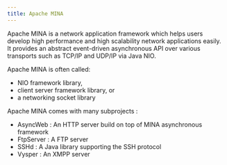 ```yaml
---
title: Apache MINA
---
```


Apache MINA is a network application framework which helps users develop high performance and high scalability network applications easily. It provides an abstract event-driven asynchronous API over various transports such as TCP/IP and UDP/IP via Java NIO.

Apache MINA is often called:

* NIO framework library,
* client server framework library, or
* a networking socket library

Apache MINA comes with many subprojects :

* AsyncWeb : An HTTP server build on top of MINA asynchronous framework
* FtpServer : A FTP server 
* SSHd : A Java library supporting the SSH protocol
* Vysper : An XMPP server
